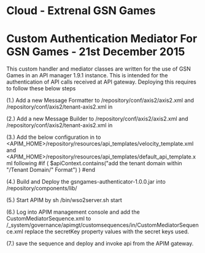 # Cloud - Extrenal GSN Games

# Custom Authentication Mediator For GSN Games - 21st December 2015

This custom handler and mediator classes are written for the use of GSN Games in an API manager 1.9.1 instance.
This is intended for the authentication of API calls received at API gateway.
Deploying this requires to follow these below steps

(1.) Add a new Message Formatter to <APIM-HOME>/repository/conf/axis2/axis2.xml and  <APIM-HOME>/repository/conf/axis2/tenant-axis2.xml
in <axisconfig>
        <messageFormatters>
            <messageFormatter contentType="application/hal+json" class="org.apache.synapse.commons.json.JsonStreamFormatter"/>


(2.) Add a new Message Builder to <APIM-HOME>/repository/conf/axis2/axis2.xml and  <APIM-HOME>/repository/conf/axis2/tenant-axis2.xml in
<axisconfig>
        <messageBuilders>
           <messageBuilder contentType="application/hal+json" class="org.apache.synapse.commons.json.JsonStreamBuilder"/>

(3.) Add the below configuration in to <APIM_HOME>/repository/resources/api_templates/velocity_template.xml and <APIM_HOME>/repository/resources/api_templates/default_api_template.xml following <handlers xmlns="http://ws.apache.org/ns/synapse">
    #if ( $apiContext.contains("add the tenant domain within "/Tenant Domain/"   Format") )
                     <handler class="org.wso2.carbon.cloud.external.gsngames.customhandler.CopyAuthHeader" />
                     #end

(4.) Build and Deploy the gsngames-authenticator-1.0.0.jar into <APIM-HOME>/repository/components/lib/

(5.) Start APIM by sh <APIM-HOME>/bin/wso2server.sh start

(6.) Log into APIM management console and add the CustomMediatorSequence.xml to /_system/governance/apimgt/customsequences/in/CustomMediatorSequence.xml
replace the secretKey property values with the secret keys used.

(7.) save the sequence and deploy and invoke api from the APIM gateway.
